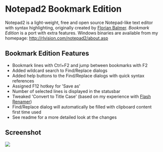 Notepad2 Bookmark Edition
=========================

Notepad2 is a light-weight, free and open source Notepad-like text editor with syntax highlighting, originally created by [Florian Balmer](http://www.flos-freeware.ch/notepad2.html). *Bookmark Edition* is a port with extra features. Windows binaries are available from my homepage: http://rlvision.com/notepad2/about.asp

## Bookmark Edition Features

* Bookmark lines with Ctrl+F2 and jump between bookmarks with F2
* Added wildcard search to Find/Replace dialogs
* Added help buttons to the Find/Replace dialogs with quick syntax references
* Assigned F12 hotkey for 'Save as'
* Number of selected lines is displayed in the statusbar
* Tweaked 'Convert to Title Case' (based on my experience with [Flash Renamer](http://rlvision.com/flashren/))
* Find/Replace dialog will automatically be filled with clipboard content first time used
* See readme for a more detailed look at the changes 

## Screenshot

<img src="http://www.rlvision.com/notepad2/screenshot.png">
